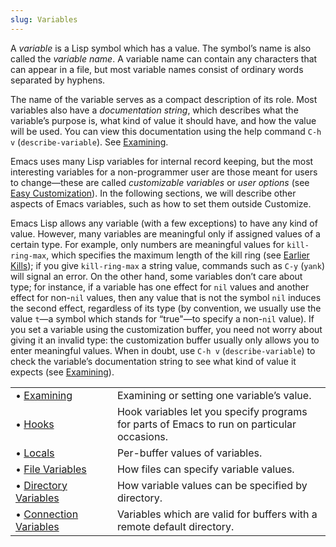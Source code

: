 ```yaml
---
slug: Variables
---
```


A *variable* is a Lisp symbol which has a value. The symbol’s name is also called the *variable name*. A variable name can contain any characters that can appear in a file, but most variable names consist of ordinary words separated by hyphens.

The name of the variable serves as a compact description of its role. Most variables also have a *documentation string*, which describes what the variable’s purpose is, what kind of value it should have, and how the value will be used. You can view this documentation using the help command `C-h v` (`describe-variable`). See [Examining](Examining).

Emacs uses many Lisp variables for internal record keeping, but the most interesting variables for a non-programmer user are those meant for users to change—these are called *customizable variables* or *user options* (see [Easy Customization](Easy-Customization)). In the following sections, we will describe other aspects of Emacs variables, such as how to set them outside Customize.

Emacs Lisp allows any variable (with a few exceptions) to have any kind of value. However, many variables are meaningful only if assigned values of a certain type. For example, only numbers are meaningful values for `kill-ring-max`, which specifies the maximum length of the kill ring (see [Earlier Kills](Earlier-Kills)); if you give `kill-ring-max` a string value, commands such as `C-y` (`yank`) will signal an error. On the other hand, some variables don’t care about type; for instance, if a variable has one effect for `nil` values and another effect for non-`nil` values, then any value that is not the symbol `nil` induces the second effect, regardless of its type (by convention, we usually use the value `t`—a symbol which stands for “true"—to specify a non-`nil` value). If you set a variable using the customization buffer, you need not worry about giving it an invalid type: the customization buffer usually only allows you to enter meaningful values. When in doubt, use `C-h v` (`describe-variable`) to check the variable’s documentation string to see what kind of value it expects (see [Examining](Examining)).

|                                                |    |                                                                                            |
| :--------------------------------------------- | -- | :----------------------------------------------------------------------------------------- |
| • [Examining](Examining)                       |    | Examining or setting one variable’s value.                                                 |
| • [Hooks](Hooks)                               |    | Hook variables let you specify programs for parts of Emacs to run on particular occasions. |
| • [Locals](Locals)                             |    | Per-buffer values of variables.                                                            |
| • [File Variables](File-Variables)             |    | How files can specify variable values.                                                     |
| • [Directory Variables](Directory-Variables)   |    | How variable values can be specified by directory.                                         |
| • [Connection Variables](Connection-Variables) |    | Variables which are valid for buffers with a remote default directory.                     |
